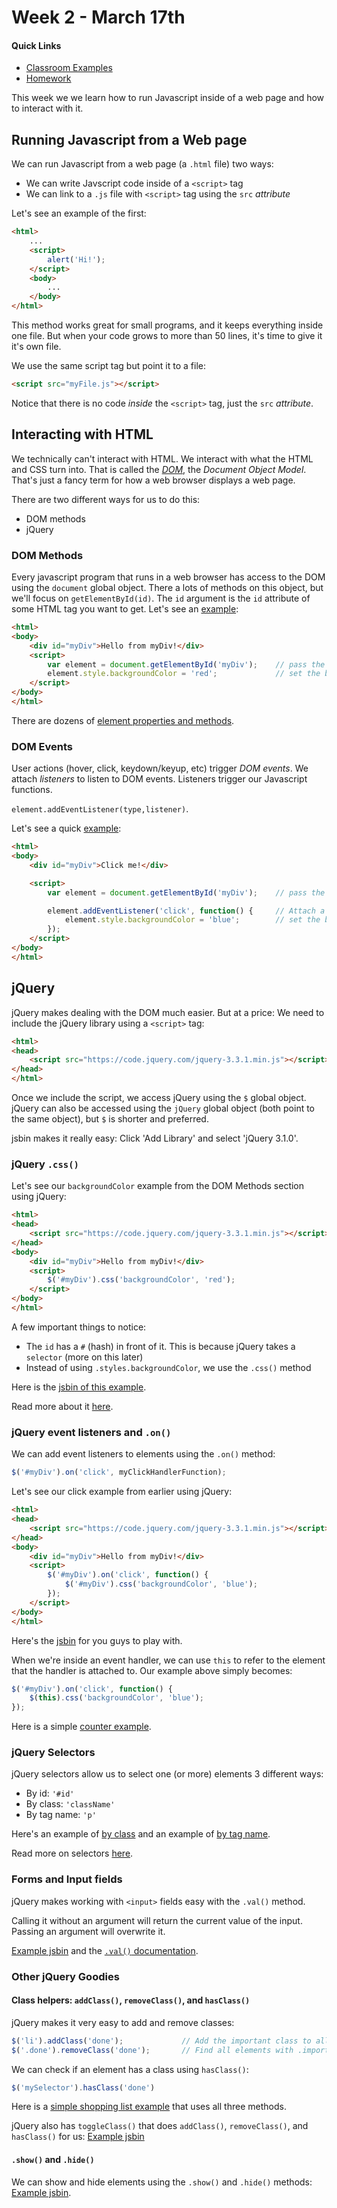 # Week 2 - March 17th

#### Quick Links
- [Classroom Examples](classroom.md)
- [Homework](homework.md)

This week we we learn how to run Javascript inside of a web page and how to interact with it.

## Running Javascript from a Web page
We can run Javascript from a web page (a `.html` file) two ways:
- We can write Javscript code inside of a `<script>` tag
- We can link to a `.js` file with `<script>` tag using the `src` _attribute_

Let's see an example of the first:
```html
<html>
    ...
    <script>
        alert('Hi!');
    </script>
    <body>
        ...
    </body>
</html>
```
This method works great for small programs, and it keeps everything inside one file.  But when your code grows to more than 50 lines, it's time to give it it's own file.

We use the same script tag but point it to a file:
```html
<script src="myFile.js"></script>
```

Notice that there is no code _inside_ the `<script>` tag, just the `src` _attribute_.


## Interacting with HTML
We technically can't interact with HTML.  We interact with what the HTML and CSS turn into.  That is called the [_DOM_](https://www.w3schools.com/js/js_htmldom.asp), the _Document Object Model_.  That's just a fancy term for how a web browser displays a web page.

There are two different ways for us to do this:
- DOM methods
- jQuery

### DOM Methods
Every javascript program that runs in a web browser has access to the DOM using the `document` global object.  There a lots of methods on this object, but we'll focus on `getElementById(id)`.  The `id` argument is the `id` attribute of some HTML tag you want to get.  Let's see an [example](http://jsbin.com/buyirofuwo/edit?html,output):
```html
<html>
<body>
    <div id="myDiv">Hello from myDiv!</div>
    <script>
        var element = document.getElementById('myDiv');    // pass the same id as the <div> tag above has.
        element.style.backgroundColor = 'red';             // set the background color to red
    </script>
</body>
</html>
```

There are dozens of [element properties and methods](https://www.w3schools.com/jsref/dom_obj_all.asp).

### DOM Events
User actions (hover, click, keydown/keyup, etc) trigger _DOM events_.
We attach _listeners_ to listen to DOM events.  Listeners trigger our Javascript functions.


`element.addEventListener(type,listener)`.

Let's see a quick [example](http://jsbin.com/sacifiloxu/edit?html,output):

```html
<html>
<body>
    <div id="myDiv">Click me!</div>

    <script>
        var element = document.getElementById('myDiv');    // pass the same id as the <div> tag above has.

        element.addEventListener('click', function() {     // Attach a click event listener
            element.style.backgroundColor = 'blue';        // set the background color to red
        });
    </script>
</body>
</html>
```

## jQuery
jQuery makes dealing with the DOM much easier.  But at a price: We need to include the jQuery library using a `<script>` tag:

```html
<html>
<head>
    <script src="https://code.jquery.com/jquery-3.3.1.min.js"></script>
</head>
</html>
```

Once we include the script, we access jQuery using the `$` global object.  jQuery can also be accessed using the `jQuery` global object (both point to the same object), but `$` is shorter and preferred.

jsbin makes it really easy: Click 'Add Library' and select 'jQuery 3.1.0'.

### jQuery `.css()`
Let's see our `backgroundColor` example from the DOM Methods section using jQuery:
```html
<html>
<head>
    <script src="https://code.jquery.com/jquery-3.3.1.min.js"></script>
</head>
<body>
    <div id="myDiv">Hello from myDiv!</div>
    <script>
        $('#myDiv').css('backgroundColor', 'red');
    </script>
</body>
</html>
```
A few important things to notice:
- The `id` has a `#` (hash) in front of it.  This is because jQuery takes a `selector` (more on this later)
- Instead of using `.styles.backgroundColor`, we use the `.css()` method

Here is the [jsbin of this example](http://jsbin.com/soguvazotu/edit?html,js,output).

Read more about it [here](https://www.tutorialspoint.com/jquery/jquery-css.htm).

### jQuery event listeners and `.on()`
We can add event listeners to elements using the `.on()` method:
```js
$('#myDiv').on('click', myClickHandlerFunction);
```

Let's see our click example from earlier using jQuery:
```html
<html>
<head>
    <script src="https://code.jquery.com/jquery-3.3.1.min.js"></script>
</head>
<body>
    <div id="myDiv">Hello from myDiv!</div>
    <script>
        $('#myDiv').on('click', function() {
            $('#myDiv').css('backgroundColor', 'blue');
        });
    </script>
</body>
</html>
```
Here's the [jsbin](http://jsbin.com/sajemey/edit?html,js,output) for you guys to play with.

When we're inside an event handler, we can use `this` to refer to the element that the handler is attached to.  Our example above simply becomes:
```js
$('#myDiv').on('click', function() {
    $(this).css('backgroundColor', 'blue');
});
```

Here is a simple [counter example](http://jsbin.com/yabupuf/edit?html,js,output).

### jQuery Selectors
jQuery selectors allow us to select one (or more) elements 3 different ways:
- By id: `'#id'`
- By class: `'className'`
- By tag name: `'p'`

Here's an example of [by class](http://jsbin.com/pebusas/edit?html,js,output) and an example of [by tag name](http://jsbin.com/yeviboz/edit?html,js,output).

Read more on selectors [here](https://www.tutorialspoint.com/jquery/jquery-selectors.htm).


### Forms and Input fields

jQuery makes working with `<input>` fields easy with the `.val()` method.

Calling it without an argument will return the current value of the input.  Passing an argument will overwrite it.

[Example jsbin](http://jsbin.com/miqerot/edit?html,js,output) and the [`.val()` documentation](http://api.jquery.com/val/).


### Other jQuery Goodies

#### Class helpers: `addClass()`, `removeClass()`, and `hasClass()`
jQuery makes it very easy to add and remove classes:
```js
$('li').addClass('done');             // Add the important class to all li elements
$('.done').removeClass('done');       // Find all elements with .important and remove it
```

We can check if an element has a class using `hasClass()`:
```js
$('mySelector').hasClass('done')
```

Here is a [simple shopping list example](http://jsbin.com/bunayad/edit?html,css,js,output) that uses all three methods.

jQuery also has `toggleClass()` that does `addClass()`, `removeClass()`, and `hasClass()` for us: [Example jsbin](http://jsbin.com/kiqacix/edit?html,css,js,output)

#### `.show()` and `.hide()`
We can show and hide elements using the `.show()` and `.hide()` methods: [Example jsbin](http://jsbin.com/jerogod/edit?html,css,js,output).

